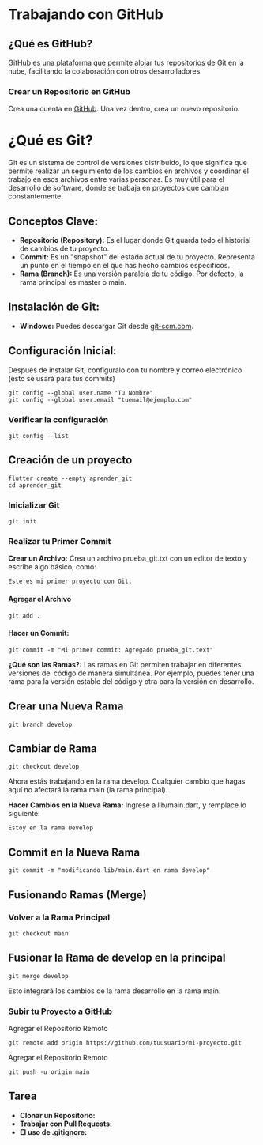 # Trabajando con GitHub
## ¿Qué es GitHub?

GitHub es una plataforma que permite alojar tus repositorios de Git en la nube, facilitando la colaboración con otros desarrolladores.

### Crear un Repositorio en GitHub

Crea una cuenta en [GitHub](https://github.com/).
Una vez dentro, crea un nuevo repositorio.

# ¿Qué es Git?

Git es un sistema de control de versiones distribuido, lo que significa que permite realizar un seguimiento de los cambios en archivos y coordinar el trabajo en esos archivos entre varias personas. Es muy útil para el desarrollo de software, donde se trabaja en proyectos que cambian constantemente.

## Conceptos Clave:

- **Repositorio (Repository):** Es el lugar donde Git guarda todo el historial de cambios de tu proyecto.
- **Commit:** Es un "snapshot" del estado actual de tu proyecto. Representa un punto en el tiempo en el que has hecho cambios específicos.
- **Rama (Branch):** Es una versión paralela de tu código. Por defecto, la rama principal es master o main.

## Instalación de Git:

- **Windows:** Puedes descargar Git desde [git-scm.com](https://git-scm.com/).

## Configuración Inicial:

Después de instalar Git, configúralo con tu nombre y correo electrónico (esto se usará para tus commits)

```
git config --global user.name "Tu Nombre"
git config --global user.email "tuemail@ejemplo.com"
```

### Verificar la configuración

```
git config --list
```

## Creación de un proyecto

```
flutter create --empty aprender_git
cd aprender_git
```

### Inicializar Git
```
git init
```

### Realizar tu Primer Commit

**Crear un Archivo:** Crea un archivo prueba_git.txt con un editor de texto y escribe algo básico, como:
```Mi Proyecto
Este es mi primer proyecto con Git.
```
#### Agregar el Archivo
```git add prueba_git.text
git add .
```
#### Hacer un Commit:
```
git commit -m "Mi primer commit: Agregado prueba_git.text"
```
**¿Qué son las Ramas?:** Las ramas en Git permiten trabajar en diferentes versiones del código de manera simultánea. Por ejemplo, puedes tener una rama para la versión estable del código y otra para la versión en desarrollo.

## Crear una Nueva Rama

```
git branch develop
```

## Cambiar de Rama
```
git checkout develop
```

Ahora estás trabajando en la rama develop. Cualquier cambio que hagas aquí no afectará la rama main (la rama principal).


**Hacer Cambios en la Nueva Rama:** Ingrese a lib/main.dart, y remplace lo siguiente:

```Hello World!
Estoy en la rama Develop
```
## Commit en la Nueva Rama

```git add lib/main.dart
git commit -m "modificando lib/main.dart en rama develop"
```

## Fusionando Ramas (Merge)
### Volver a la Rama Principal

```
git checkout main
```

## Fusionar la Rama de develop en la principal

```
git merge develop
```

Esto integrará los cambios de la rama desarrollo en la rama main.

### Subir tu Proyecto a GitHub

Agregar el Repositorio Remoto

```
git remote add origin https://github.com/tuusuario/mi-proyecto.git
```

Agregar el Repositorio Remoto

```
git push -u origin main
```

## Tarea
- **Clonar un Repositorio:**
- **Trabajar con Pull Requests:**
- **El uso de .gitignore:**